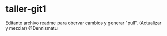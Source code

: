 # taller-git1
Editanto archivo readme para obervar cambios y generar "pull". (Actualizar y mezclar) @Dennismatu
